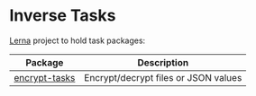 # Inverse Tasks

[Lerna](https://github.com/lerna/lerna) project to hold task packages:

| Package                                 | Description                          |
| --------------------------------------- | ------------------------------------ |
| [encrypt-tasks](packages/encrypt-tasks) | Encrypt/decrypt files or JSON values |
